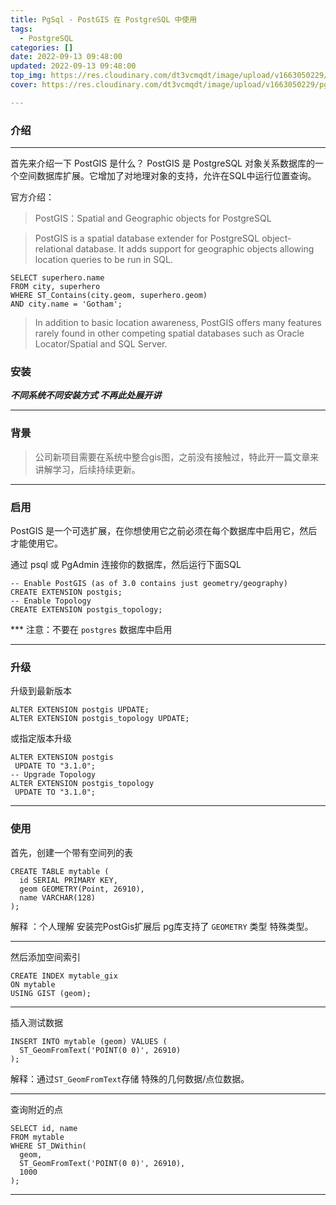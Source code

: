 ```yaml
---
title: PgSql - PostGIS 在 PostgreSQL 中使用
tags:
  - PostgreSQL
categories: []
date: 2022-09-13 09:48:00
updated: 2022-09-13 09:48:00
top_img: https://res.cloudinary.com/dt3vcmqdt/image/upload/v1663050229/pg/1_7AOhGDnRL2eyJMUidCHZEA_olmcfy.jpg
cover: https://res.cloudinary.com/dt3vcmqdt/image/upload/v1663050229/pg/1_7AOhGDnRL2eyJMUidCHZEA_olmcfy.jpg

---
```




### 介绍

------

首先来介绍一下 PostGIS 是什么？
PostGIS 是 PostgreSQL 对象关系数据库的一个空间数据库扩展。它增加了对地理对象的支持，允许在SQL中运行位置查询。

官方介绍：

> PostGIS：Spatial and Geographic objects for PostgreSQL

> PostGIS is a spatial database extender for PostgreSQL object-relational database. It adds support for geographic objects allowing location queries to be run in SQL.

```postgresql
SELECT superhero.name
FROM city, superhero
WHERE ST_Contains(city.geom, superhero.geom)
AND city.name = 'Gotham';
```

> In addition to basic location awareness, PostGIS offers many features rarely found in other competing spatial databases such as Oracle Locator/Spatial and SQL Server.

### 安装

***不同系统不同安装方式 不再此处展开讲***

---



### 背景

> 公司新项目需要在系统中整合gis图，之前没有接触过，特此开一篇文章来讲解学习，后续持续更新。

---



### 启用

PostGIS 是一个可选扩展，在你想使用它之前必须在每个数据库中启用它，然后才能使用它。

通过 psql 或 PgAdmin 连接你的数据库，然后运行下面SQL

```postgresql
-- Enable PostGIS (as of 3.0 contains just geometry/geography)
CREATE EXTENSION postgis;
-- Enable Topology
CREATE EXTENSION postgis_topology;
```

*** 注意：不要在 `postgres` 数据库中启用

---



### 升级

升级到最新版本

```postgresql
ALTER EXTENSION postgis UPDATE;
ALTER EXTENSION postgis_topology UPDATE;
```

或指定版本升级

```postgresql
ALTER EXTENSION postgis
 UPDATE TO "3.1.0";
-- Upgrade Topology
ALTER EXTENSION postgis_topology
 UPDATE TO "3.1.0";
```



---





### 使用

首先，创建一个带有空间列的表

```postgresql
CREATE TABLE mytable (
  id SERIAL PRIMARY KEY,
  geom GEOMETRY(Point, 26910),
  name VARCHAR(128)
);
```

解释 ：个人理解 安装完PostGis扩展后 pg库支持了 `GEOMETRY` 类型  特殊类型。

---



然后添加空间索引



```postgresql
CREATE INDEX mytable_gix
ON mytable
USING GIST (geom);
```



---





插入测试数据



```postgresql
INSERT INTO mytable (geom) VALUES (
  ST_GeomFromText('POINT(0 0)', 26910)
);
```

解释：通过`ST_GeomFromText`存储 特殊的几何数据/点位数据。

---



查询附近的点

```postgresql
SELECT id, name
FROM mytable
WHERE ST_DWithin(
  geom,
  ST_GeomFromText('POINT(0 0)', 26910),
  1000
);
```



---



